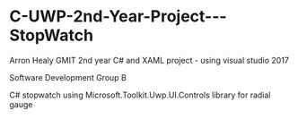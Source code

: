 # C-UWP-2nd-Year-Project---StopWatch

Arron Healy GMIT 2nd year C# and XAML project - using visual studio 2017

Software Development Group B

C# stopwatch using Microsoft.Toolkit.Uwp.UI.Controls library for radial gauge

